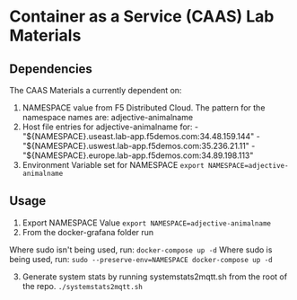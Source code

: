 # Container as a Service (CAAS) Lab Materials

## Dependencies
The CAAS Materials a currently dependent on:
1. NAMESPACE value from F5 Distributed Cloud. The pattern for the namespace names are: adjective-animalname
2. Host file entries for adjective-animalname for:
        - "${NAMESPACE}.useast.lab-app.f5demos.com:34.48.159.144"
        - "${NAMESPACE}.uswest.lab-app.f5demos.com:35.236.21.11"
        - "${NAMESPACE}.europe.lab-app.f5demos.com:34.89.198.113"
3. Environment Variable set for NAMESPACE
  `export NAMESPACE=adjective-animalname`

## Usage
1. Export NAMESPACE Value
  `export NAMESPACE=adjective-animalname`
2. From the docker-grafana folder run

  Where sudo isn't being used, run:
  `docker-compose up -d`
  Where sudo is being used, run:
  `sudo --preserve-env=NAMESPACE docker-compose up -d`

3. Generate system stats by running systemstats2mqtt.sh from the root of the repo.
  `./systemstats2mqtt.sh`


